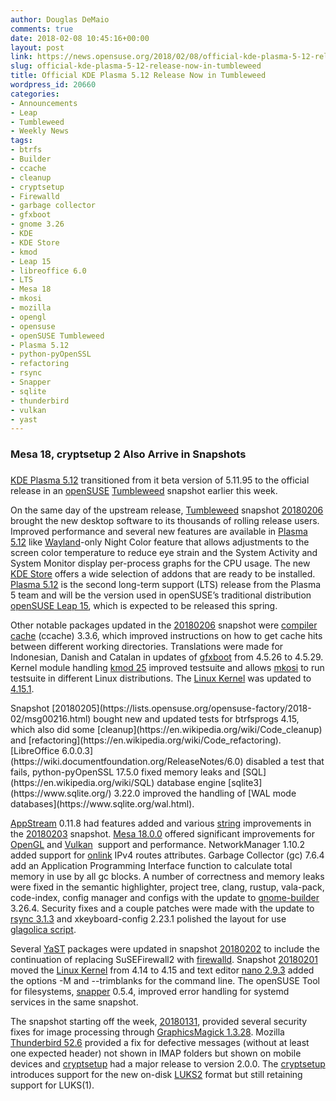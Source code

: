 ```yaml
---
author: Douglas DeMaio
comments: true
date: 2018-02-08 10:45:16+00:00
layout: post
link: https://news.opensuse.org/2018/02/08/official-kde-plasma-5-12-release-now-in-tumbleweed/
slug: official-kde-plasma-5-12-release-now-in-tumbleweed
title: Official KDE Plasma 5.12 Release Now in Tumbleweed
wordpress_id: 20660
categories:
- Announcements
- Leap
- Tumbleweed
- Weekly News
tags:
- btrfs
- Builder
- ccache
- cleanup
- cryptsetup
- Firewalld
- garbage collector
- gfxboot
- gnome 3.26
- KDE
- KDE Store
- kmod
- Leap 15
- libreoffice 6.0
- LTS
- Mesa 18
- mkosi
- mozilla
- opengl
- opensuse
- openSUSE Tumbleweed
- Plasma 5.12
- python-pyOpenSSL
- refactoring
- rsync
- Snapper
- sqlite
- thunderbird
- vulkan
- yast
---
```


### Mesa 18, cryptsetup 2 Also Arrive in Snapshots




### 


[KDE Plasma 5.12](https://www.kde.org/announcements/plasma-5.12.0.php) transitioned from it beta version of 5.11.95 to the official release in an [openSUSE](https://www.opensuse.org/) [Tumbleweed](https://en.opensuse.org/Portal:Tumbleweed) snapshot earlier this week.

On the same day of the upstream release, [Tumbleweed](https://en.opensuse.org/Portal:Tumbleweed) snapshot [20180206](https://lists.opensuse.org/opensuse-factory/2018-02/msg00246.html) brought the new desktop software to its thousands of rolling release users. Improved performance and several new features are available in [Plasma 5.12](https://www.kde.org/announcements/plasma-5.12.0.php) like [Wayland](https://wayland.freedesktop.org/)-only Night Color feature that allows adjustments to the screen color temperature to reduce eye strain and the System Activity and System Monitor display per-process graphs for the CPU usage. The new[ KDE Store](//store.kde.org) offers a wide selection of addons that are ready to be installed. [Plasma 5.12](https://www.kde.org/announcements/plasma-5.12.0.php) is the second long-term support (LTS) release from the Plasma 5 team and will be the version used in openSUSE’s traditional distribution [openSUSE Leap 15](https://news.opensuse.org/2018/01/31/opensuse-leap-15-reaches-beta-phase-snapshots/), which is expected to be released this spring.

Other notable packages updated in the [20180206](https://lists.opensuse.org/opensuse-factory/2018-02/msg00246.html) snapshot were [compiler cache](https://ccache.samba.org/) (ccache) 3.3.6, which improved instructions on how to get cache hits between different working directories. Translations were made for Indonesian, Danish and Catalan in updates of [gfxboot](https://en.opensuse.org/SDB:Gfxboot) from 4.5.26 to 4.5.29. Kernel module handling [kmod 25](https://lwn.net/Articles/743655/) improved testsuite and allows [mkosi](https://github.com/systemd/mkosi) to run testsuite in different Linux distributions. The [Linux Kernel](https://www.kernel.org/) was updated to [4.15.1](https://lkml.org/lkml/2018/2/4/43).

<!-- more -->Snapshot [20180205](https://lists.opensuse.org/opensuse-factory/2018-02/msg00216.html) bought new and updated tests for btrfsprogs 4.15, which also did some [cleanup](https://en.wikipedia.org/wiki/Code_cleanup) and [refactoring](https://en.wikipedia.org/wiki/Code_refactoring). [LibreOffice 6.0.0.3](https://wiki.documentfoundation.org/ReleaseNotes/6.0) disabled a test that fails, python-pyOpenSSL 17.5.0 fixed memory leaks and [SQL](https://en.wikipedia.org/wiki/SQL) database engine [sqlite3](https://www.sqlite.org/) 3.22.0 improved the handling of [WAL mode databases](https://www.sqlite.org/wal.html).

[AppStream](https://www.freedesktop.org/software/appstream/docs/) 0.11.8 had features added and various [string](https://en.wikipedia.org/wiki/String_(computer_science)) improvements in the [20180203](https://lists.opensuse.org/opensuse-factory/2018-02/msg00183.html) snapshot. [Mesa 18.0.0](https://www.phoronix.com/scan.php?page=article&item=mesa-180-features&num=1) offered significant improvements for [OpenGL](https://www.opengl.org/) and [Vulkan](https://developer.nvidia.com/vulkan-driver)  support and performance. NetworkManager 1.10.2 added support for [onlink](//news.softpedia.com/news/networkmanager-1-10-2-released-with-support-for-onlink-ipv4-routes-attribute-519009.shtml) IPv4 routes attributes. Garbage Collector (gc) 7.6.4 add an Application Programming Interface function to calculate total memory in use by all gc blocks. A number of correctness and memory leaks were fixed in the semantic highlighter, project tree, clang, rustup, vala-pack, code-index, config manager and configs with the update to [gnome-builder](https://wiki.gnome.org/Apps/Builder) 3.26.4. Security fixes and a couple patches were made with the update to [rsync 3.1.3](https://www.samba.org/rsync/) and xkeyboard-config 2.23.1 polished the layout for use [glagolica script](https://en.wikipedia.org/wiki/Glagolitic_script).

Several [YaST](//yast.opensuse.org/) packages were updated in snapshot [20180202](https://lists.opensuse.org/opensuse-factory/2018-02/msg00153.html) to include the continuation of replacing SuSEFirewall2 with [firewalld](//www.firewalld.org/). Snapshot [20180201](https://lists.opensuse.org/opensuse-factory/2018-02/msg00106.html) moved the [Linux Kernel](https://www.kernel.org/) from 4.14 to 4.15 and text editor [nano 2.9.3](https://www.nano-editor.org) added the options -M and --trimblanks for the command line. The openSUSE Tool for filesystems, [snapper](https://en.opensuse.org/openSUSE:Snapper_Tutorial) 0.5.4, improved error handling for systemd services in the same snapshot.

The snapshot starting off the week, [20180131](https://lists.opensuse.org/opensuse-factory/2018-02/msg00074.html), provided several security fixes for image processing through [GraphicsMagick 1.3.28](//www.graphicsmagick.org/NEWS.html#january-20-2017). Mozilla [Thunderbird 52.6](https://www.mozilla.org/en-US/thunderbird/52.6.0/releasenotes/) provided a fix for defective messages (without at least one expected header) not shown in IMAP folders but shown on mobile devices and [cryptsetup](https://gitlab.com/cryptsetup/cryptsetup) had a major release to version 2.0.0. The [cryptsetup](https://gitlab.com/cryptsetup/cryptsetup) introduces support for the new on-disk [LUKS2](https://www.phoronix.com/scan.php?page=news_item&px=Cryptsetup-2.0-Released) format but still retaining support for LUKS(1).
